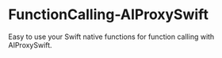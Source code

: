# FunctionCalling-AIProxySwift
Easy to use your Swift native functions for function calling with AIProxySwift.
